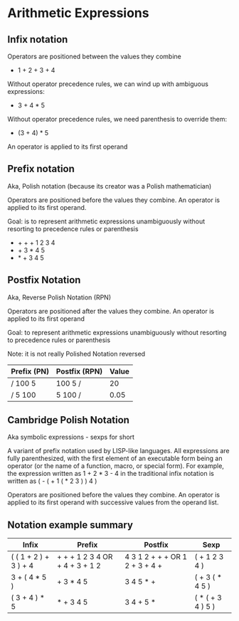 # Arithmetic Expressions

## Infix notation

Operators are positioned between the values they combine

* 1 + 2 + 3 + 4

Without operator precedence rules, we can wind up with ambiguous expressions:

* 3 + 4 * 5

Without operator precedence rules, we need parenthesis to override them:

* (3 + 4) * 5

An operator is applied to its first operand

## Prefix notation

Aka, Polish notation (because its creator was a Polish mathematician)

Operators are positioned before the values they combine. An operator is applied to its first operand.

Goal: is to represent arithmetic expressions unambiguously without resorting to precedence rules or parenthesis

* \+ + + 1 2 3 4
* \+ 3 * 4 5
* \* + 3 4 5

## Postfix Notation
Aka, Reverse Polish Notation (RPN)

Operators are positioned after the values they combine. An operator is applied to its first operand

Goal: to represent arithmetic expressions unambiguously without resorting to precedence rules or parenthesis

Note: it is not really Polished Notation reversed

| Prefix (PN) | Postfix (RPN) | Value |
| ----------- | ------------- | ----- |
| / 100 5     | 100 5 /       | 20    |
| / 5 100     | 5 100 /       | 0.05  |

## Cambridge Polish Notation
Aka symbolic expressions - sexps for short

A variant of prefix notation used by LISP-like languages. All expressions are fully parenthesized, with the first element of an executable form being an operator (or the name of a function, macro, or special form). For example, the expression written as 1 + 2 * 3 - 4 in the traditional infix notation is written as ( - ( + 1 ( * 2 3 ) ) 4 )

Operators are positioned before the values they combine. An operator is applied to its first operand with successive values from the operand list.

## Notation example summary
| Infix                 | Prefix                         | Postfix                        | Sexp              |
| --------------------- | ------------------------------ | ------------------------------ | ----------------- |
| ( ( 1 + 2 ) + 3 ) + 4 | + + + 1 2 3 4 OR + 4 + 3 + 1 2 | 4 3 1 2 + + + OR 1 2 + 3 + 4 + | ( + 1 2 3 4 )     |
| 3 + ( 4 * 5 )         | + 3 * 4 5                      | 3 4 5 * +                      | ( + 3 ( * 4 5 )   |
| ( 3 + 4 ) * 5         | * + 3 4 5                      | 3 4 + 5 *                      | ( * ( + 3 4 ) 5 ) |
